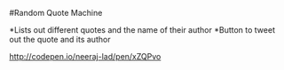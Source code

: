 #Random Quote Machine

*Lists out different quotes and the name of their author
*Button to tweet out the quote and its author

http://codepen.io/neeraj-lad/pen/xZQPvo
